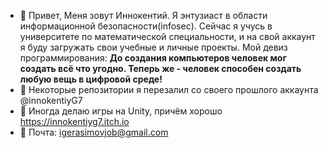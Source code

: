 - 👋 Привет, Меня зовут Иннокентий. Я энтузиаст в области информационной безопасности(infosec). Сейчас я учусь в университете по математической специальности, и на свой аккаунт я буду загружать свои учебные и личные проекты. 
Мой девиз программирования:
<b>До создания компьютеров человек мог создать всё что угодно. Теперь же - человек способен создать любую вещь в цифровой среде!</b>
- 👀 Некоторые репозитории я перезалил со своего прошлого аккаунта @innokentiyG7
- 👾 Иногда делаю игры на Unity, причём хорошо https://innokentiyg7.itch.io
- 📧 Почта: igerasimovjob@gmail.com

